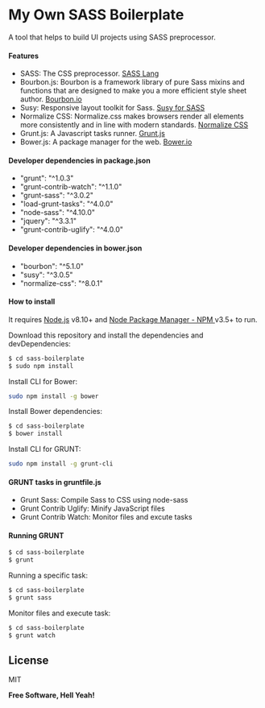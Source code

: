 # My Own SASS Boilerplate

A tool that helps to build UI projects using SASS preprocessor.

#### Features
-  SASS: The CSS preprocessor. [SASS Lang](https://sass-lang.com/) 
-  Bourbon.js: Bourbon is a framework library of pure Sass mixins and functions that are designed to make you a more efficient style sheet author. [Bourbon.io](https://www.bourbon.io/) 
-  Susy: Responsive layout toolkit for Sass. [Susy for SASS](http://oddbird.net/susy/) 
-  Normalize CSS: Normalize.css makes browsers render all elements more consistently and in line with modern standards. [Normalize CSS](https://necolas.github.io/normalize.css/) 
-  Grunt.js: A Javascript tasks runner. [Grunt.js](https://gruntjs.com/) 
-  Bower.js: A package manager for the web. [Bower.io](http://oddbird.net/susy/) 

#### Developer dependencies in package.json

  - "grunt": "^1.0.3"
  - "grunt-contrib-watch": "^1.1.0"
  - "grunt-sass": "^3.0.2"
  - "load-grunt-tasks": "^4.0.0"
  - "node-sass": "^4.10.0"
  - "jquery": "^3.3.1"
  - "grunt-contrib-uglify": "^4.0.0"
 
#### Developer dependencies in bower.json

  - "bourbon": "^5.1.0"
  - "susy": "^3.0.5"
  - "normalize-css": "^8.0.1"

#### How to install

It requires [Node.js](https://nodejs.org/) v8.10+ and [Node Package Manager - NPM ](https://www.npmjs.com/) v3.5+ to run.

Download this repository and install the dependencies and devDependencies:

```sh
$ cd sass-boilerplate
$ sudo npm install 
```

Install CLI for Bower:

```sh
sudo npm install -g bower
```

Install Bower dependencies:

```sh
$ cd sass-boilerplate
$ bower install 
```
Install CLI for GRUNT:

```sh
sudo npm install -g grunt-cli
```

#### GRUNT tasks in gruntfile.js

- Grunt Sass: Compile Sass to CSS using node-sass
- Grunt Contrib Uglify: Minify JavaScript files
- Grunt Contrib Watch: Monitor files and excute tasks

#### Running GRUNT

```sh
$ cd sass-boilerplate
$ grunt 
```
Running a specific task:

```sh
$ cd sass-boilerplate
$ grunt sass
```

Monitor files and execute task:

```sh
$ cd sass-boilerplate
$ grunt watch
```

License
----

MIT

**Free Software, Hell Yeah!**

